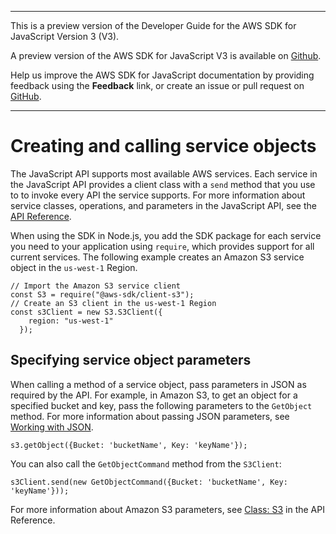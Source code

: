 --------

This is a preview version of the Developer Guide for the AWS SDK for JavaScript Version 3 \(V3\)\.

A preview version of the AWS SDK for JavaScript V3 is available on [Github](https://github.com/aws/aws-sdk-js-v3)\.

Help us improve the AWS SDK for JavaScript documentation by providing feedback using the **Feedback** link, or create an issue or pull request on [GitHub](https://github.com/awsdocs/aws-sdk-for-javascript-v3)\.

--------

# Creating and calling service objects<a name="creating-and-calling-service-objects"></a>

The JavaScript API supports most available AWS services\. Each service in the JavaScript API provides a client class with a `send` method that you use to to invoke every API the service supports\. For more information about service classes, operations, and parameters in the JavaScript API, see the [API Reference](https://docs.aws.amazon.com/AWSJavaScriptSDK/latest/)\.

When using the SDK in Node\.js, you add the SDK package for each service you need to your application using `require`, which provides support for all current services\. The following example creates an Amazon S3 service object in the `us-west-1` Region\.

```
// Import the Amazon S3 service client
const S3 = require("@aws-sdk/client-s3"); 
// Create an S3 client in the us-west-1 Region
const s3Client = new S3.S3Client({
    region: "us-west-1"
  });
```

## Specifying service object parameters<a name="specifying-service-object-parameters"></a>

When calling a method of a service object, pass parameters in JSON as required by the API\. For example, in Amazon S3, to get an object for a specified bucket and key, pass the following parameters to the `GetObject` method\. For more information about passing JSON parameters, see [Working with JSON](working-with-json.md)\.

```
s3.getObject({Bucket: 'bucketName', Key: 'keyName'});
```

You can also call the `GetObjectCommand` method from the `S3Client`:

```
s3Client.send(new GetObjectCommand({Bucket: 'bucketName', Key: 'keyName'}));
```

For more information about Amazon S3 parameters, see [Class: S3](https://docs.aws.amazon.com/AWSJavaScriptSDK/latest/AWS/S3.html) in the API Reference\.